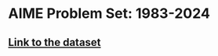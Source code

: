 # AIME Problem Set: 1983-2024

## [Link to the dataset](https://www.kaggle.com/datasets/hemishveeraboina/aime-problem-set-1983-2024/)
